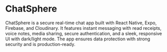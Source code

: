 # ChatSphere
ChatSphere is a secure real-time chat app built with React Native, Expo, Firebase, and Cloudinary. It features instant messaging with read receipts, voice notes, media sharing, secure authentication, and a sleek, responsive UI with dark/light mode. The app ensures data protection with strong security and is production-ready.
